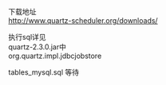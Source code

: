 下载地址<br/>
http://www.quartz-scheduler.org/downloads/


执行sql详见<br/>
quartz-2.3.0.jar中<br/>
org.quartz.impl.jdbcjobstore

tables_mysql.sql 等待
